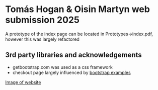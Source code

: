 # Tomás Hogan & Oisin Martyn web submission 2025
A prototype of the index page can be located in Prototypes->index.pdf, however this was largely refactored
## 3rd party libraries and acknowledgements
- getbootstrap.com was used as a css framework
- checkout page largely influenced by [bootstrap examples](https://getbootstrap.com/docs/5.3/examples/)

[Image of website](./website.png)
